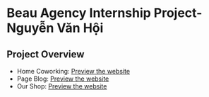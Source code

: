 # Beau Agency Internship Project-Nguyễn Văn Hội

## Project Overview

- Home Coworking: [Preview the website](https://home-coworking.vercel.app/)
- Page Blog: [Preview the website](https://page-blog-ashy.vercel.app/)
- Our Shop:  [Preview the website](https://our-shop-dangale.vercel.app/)
